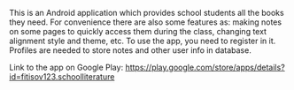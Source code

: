 This is an Android application which provides school students all the books they need.
For convenience there are also some features as: making notes on some pages to quickly access them during the class, changing text alignment style and theme, etc.
To use the app, you need to register in it. Profiles are needed to store notes and other user info in database.

Link to the app on Google Play: https://play.google.com/store/apps/details?id=fitisov123.schoolliterature
